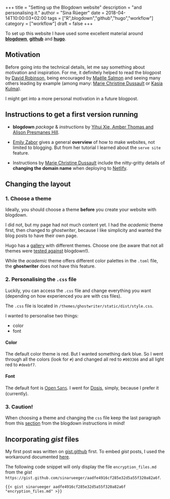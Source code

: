 +++
title = "Setting up the Blogdown website"
description = "and personalising it."
author = "Sina R&uuml;eger"
date = 2018-04-14T10:00:03+02:00
tags = ["R",blogdown","github","hugo","workflow"]
category = ["workflow"]
draft = false
+++

To set up this website I have used some excellent material around [**blogdown**](https://bookdown.org/yihui/blogdown/get-started.html), [**github**](https://pages.github.com/) and [**hugo**](https://themes.gohugo.io/). 


## Motivation

Before going into the technical details, let me say something about motivation and inspiration. For me, it definitely helped to read the blogpost by [David Robinson](http://varianceexplained.org/r/start-blog/), being encouraged by [Ma&euml;lle Salmon](http://www.masalmon.eu/rladiesct/slides#1) and seeing many others leading by example (among many: [Marie Christine Dussault](http://mcdussault.rbind.io/post/building-your-blog-using-blogdown/) or [Kasia Kulma](https://kkulma.github.io/2017-12-29-end-of-year-thoughts/)).

I might get into a more personal motivation in a future blogpost.

## Instructions to get a first version running
- **blogdown** *package* & *instructions* by [Yihui Xie, Amber Thomas and Alison Presmanes Hill](https://bookdown.org/yihui/blogdown/get-started.html).


- [Emily Zabor](http://www.emilyzabor.com/tutorials/rmarkdown_websites_tutorial.html) gives a general **overview** of how to make websites, not limited to blogging. But from her tutorial I learned about the `serve site` feature.

- Instructions by [Marie Christine Dussault](http://mcdussault.rbind.io/post/building-your-blog-using-blogdown/) include the nitty-gritty details of **changing the domain name** when deploying to [Netlify](https://www.netlify.com/).

## Changing the layout

### 1. Choose a theme
Ideally, you should choose a theme **before** you create your website with blogdown. 

I did not, but my page had not much content yet. I had the *academic* theme first, then changed to *ghostwriter*, because I like simplicity and wanted the blog posts to have their own page.

Hugo has a [gallery](https://themes.gohugo.io/) with different themes. Choose one (be aware that not all themes were [tested against](https://bookdown.org/yihui/blogdown/other-themes.html) blogdown!).

While the *academic* theme offers different color palettes in the `.toml` file, the **ghostwriter** does not have this feature. 

### 2. Personalising the `.css` file
Luckily, you can access the `.css` file and change everything you want (depending on how experienced you are with css files).

The `.css` file is located in `/themes/ghostwriter/static/dist/style.css`.

I wanted to personalise two things:

- color
- font

#### Color
The default color theme is red. But I wanted something dark blue. So I went through all the colors (look for `#`) and changed all red to `#003366` and all light red to `#deebf7`.

#### Font

The default font is [<font face="Open Sans">Open Sans</font>](https://fonts.google.com/specimen/Open+Sans). I went for [Dosis](https://fonts.google.com/specimen/Dosis), simply, because I prefer it (currently).

### 3. Caution!
When choosing a theme and changing the `css` file keep the last paragraph from this [section](https://bookdown.org/yihui/blogdown/other-themes.html) from the blogdown instructions in mind!

## Incorporating *gist* files

My first post was written on [gist.github](https://gist.github.com/) first. To embed *gist* posts, I used the workaround documented [here](https://gohugo.io/content-management/shortcodes/#gist). 

The following code snippet will only display the file `encryption_files.md` from the *gist* `https://gist.github.com/sinarueeger/aadfe4916cf285e32d5a55f320a82a6f`. 

<pre><code class="language-md" data-lang="md">{{&lt; gist sinarueeger aadfe4916cf285e32d5a55f320a82a6f &#34;encryption_files.md&#34; &gt;}}
</code></pre>




